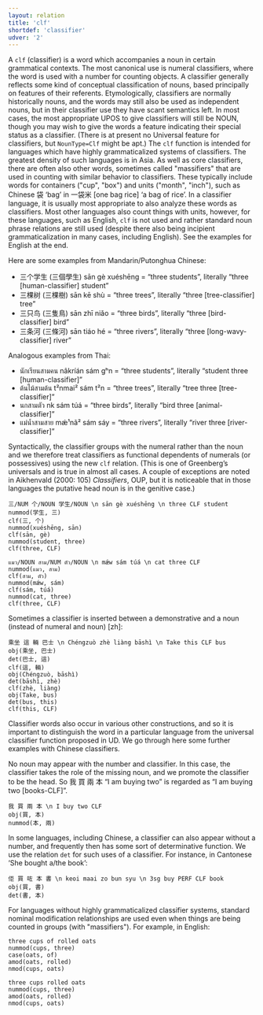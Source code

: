 ```yaml
---
layout: relation
title: 'clf'
shortdef: 'classifier'
udver: '2'
---
```


A `clf` (classifier) is a word which accompanies a noun in certain grammatical contexts.
The most canonical use is numeral classifiers, where the word is used with a number for counting objects.
A classifier generally reflects some kind of
conceptual classification of nouns, based principally on features of their referents.
Etymologically, classifiers are normally historically nouns, and the words may still also be used as independent nouns,
but in their classifier use they have scant semantics left.
In most cases, the most appropriate UPOS to give classifiers will still be NOUN, though you may wish to give the words a feature
indicating their special status as a classifier. (There is at present no Universal feature for classifiers, but `NounType=Clf`
might be apt.)
The `clf` function is intended for languages which have highly grammaticalized systems of classifiers.
The greatest density of such languages is in Asia.
As well as core classifiers, there are often also other words, sometimes called "massifiers" that are used in counting with
similar behavior to classifiers. These typically include words for containers ("cup", "box") and units ("month", "inch"),
such as Chinese 袋 ‘bag’ in 一袋米 [one bag rice] ‘a bag of rice’.
In a classifier language, it is usually most appropriate to also analyze these words as classifiers.
Most other languages also count things with units, however, for these languages, such as English, `clf` is not used and rather
standard noun phrase relations are still used (despite there also being incipient grammaticalization in many cases, including English).
See the examples for English at the end.

Here are some examples from Mandarin/Putonghua Chinese:

* 三个学生 (三個學生) sān gè xuéshēng = “three students”, literally “three [human-classifier] student”
* 三棵树 (三棵樹) sān kē shù = “three trees”, literally “three [tree-classifier] tree”
* 三只鸟 (三隻鳥) sān zhī niǎo = “three birds”, literally “three [bird-classifier] bird”
* 三条河 (三條河) sān tiáo hé = “three rivers”, literally “three [long-wavy-classifier] river”

Analogous examples from Thai:

* นักเรียนสามคน nâkríán sám gʰn = “three students”, literally “student three [human-classifier]”
* ต้นไม้สามต้น t²nmai² sám t²n = “three trees”, literally “tree three [tree-classifier]”
* นกสามตัว nk sám túá = “three birds”, literally “bird three [animal-classifier]”
* แม่น้ำสามสาย mǽ¹nã² sám sáy = “three rivers”, literally “river three [river-classifier]”

Syntactically, the classifier groups with the numeral rather than the noun and we therefore treat
classifiers as functional dependents of numerals (or possessives) using the new `clf` relation. (This
is one of Greenberg’s universals and is true in almost all cases.
A couple of exceptions are noted in Aikhenvald (2000: 105) _Classifiers_, OUP, but it is noticeable that in those languages
the putative head noun is in the genitive case.)

~~~ sdparse
三/NUM 个/NOUN 学生/NOUN \n sān gè xuéshēng \n three CLF student
nummod(学生, 三)
clf(三, 个)
nummod(xuéshēng, sān)
clf(sān, gè)
nummod(student, three)
clf(three, CLF)
~~~

~~~ sdparse
แมว/NOUN สาม/NUM ตัว/NOUN \n mǽw sám túá \n cat three CLF
nummod(แมว, สาม)
clf(สาม, ตัว)
nummod(mǽw, sám)
clf(sám, túá)
nummod(cat, three)
clf(three, CLF)
~~~

Sometimes a classifier is inserted between a demonstrative and a noun (instead of numeral and noun) [zh]:

~~~ sdparse
乘坐 這 輛 巴士 \n Chéngzuò zhè liàng bāshì \n Take this CLF bus
obj(乘坐, 巴士)
det(巴士, 這)
clf(這, 輛)
obj(Chéngzuò, bāshì)
det(bāshì, zhè)
clf(zhè, liàng)
obj(Take, bus)
det(bus, this)
clf(this, CLF)
~~~

Classifier words also occur in various other constructions, and so it is important to distinguish the word in a particular
language from the universal classifier function proposed in UD. We go through here some further examples with Chinese classifiers.

No noun may appear with the number and classifier.
In this case, the classifier takes the role of the missing noun, and we promote the classifier to be the head.
So 我 買 兩 本 “I am buying two” is regarded as “I am buying two [books-CLF]”.

~~~ sdparse
我 買 兩 本 \n I buy two CLF
obj(買, 本)
nummod(本, 兩)
~~~

In some languages, including Chinese, a classifier can also appear without a number, and frequently then has some sort of
determinative function. We use the relation `det` for such uses of a classifier. For instance, in Cantonese ‘She bought a/the book’:

~~~ sdparse
佢 買 咗 本 書 \n keoi maai zo bun syu \n 3sg buy PERF CLF book
obj(買, 書)
det(書, 本)
~~~

For languages without highly grammaticalized classifier systems, standard nominal modification relationships are used
even when things are being counted in groups (with "massifiers"). For example, in English:

~~~ sdparse
three cups of rolled oats
nummod(cups, three)
case(oats, of)
amod(oats, rolled)
nmod(cups, oats)
~~~

~~~ sdparse
three cups rolled oats
nummod(cups, three)
amod(oats, rolled)
nmod(cups, oats)
~~~
<!-- Interlanguage links updated Ne 5. května 2024, 18:20:53 CEST -->
